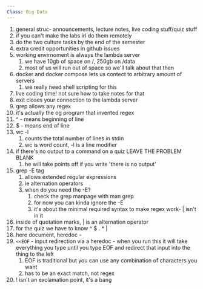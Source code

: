 ```yaml
---
Class: Big Data
---
```


1. general struc- announcements, lecture notes, live coding stuff/quiz stuff
2. if you can't make the labs irl do them remotely
3. do the two culture tasks by the end of the semester
4. extra credit opportunities in github issues
5. working envirnoment is always the lambda server
    1. we have 10gb of space on /, 250gb on /data
    2. most of us will run out of space so we'll talk about that then
6. docker and docker compose lets us contect to arbitrary amount of servers
    1. we really need shell scripting for this
7. live coding time! not sure how to take notes for that
8. exit closes your connection to the lambda server
9. grep allows any regex
10. it's actually the og program that invented regex
11. ^ - means beginning of line
12. $ - means end of line
13. wc -l
    1. counts the total number of lines in stdin
    2. wc is word count, -l is a line modifier
14. if there's no output to a command on a quiz LEAVE THE PROBLEM BLANK
    1. he will take points off if you write 'there is no output'
15. grep -E tag
    1. allows extended regular expressions
    2. ie alternation operators
    3. when do you need the -E?
        1. check the grep manpage with man grep
        2. for now you can kinda ignore the -E
        3. it's about the minimal required syntax to make regex work- | isn't in it
16. inside of quotation marks, | is an alternation operator
17. for the quiz we have to know ^ $ . * |
18. here document, heredoc - 
19. `<<EOF` - input redirection via a heredoc - when you run this it will take everything you type until you type EOF and redirect that input into the thing to the left
    1. EOF is traditional but you can use any combination of characters you want
    2. has to be an exact match, not regex
20. ! isn't an exclamation point, it's a bang
